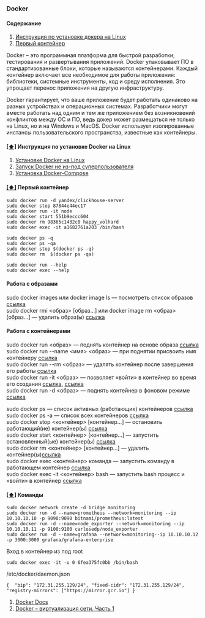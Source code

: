 ### Docker

#### <a name='toc'>Содержание</a>
1. [Инструкция по установке докера на Linux](#1)
2. [Первый контейнер](#2)

Docker – это программная платформа для быстрой разработки, тестирования и развертывания приложений. Docker упаковывает ПО в стандартизованные блоки, которые называются контейнерами. Каждый контейнер включает все необходимое для работы приложения: библиотеки, системные инструменты, код и среду исполнения. Это упрощает перенос приложения на другую инфраструктуру.

Docker гарантирует, что ваше приложение будет работать одинаково на разных устройствах и операционных системах. Разработчики могут вместе работать над одним и тем же приложением без возникновений конфликтов между ОС и ПО, ведь докер может размещаться не только на Linux, но и на Windows и MacOS. Docker использует изолированные инстансы пользовательского пространства, известные как контейнеры.

#### [[⬆]](#toc) <a name='1'>Инструкция по установке Docker на Linux</a>

1. [Установке Docker на Linux](https://docs.docker.com/engine/install/ubuntu/)
2. [Запуск Docker не из-под суперпользователя](https://docs.docker.com/engine/install/linux-postinstall/)
3. [Установка Docker-Compose](https://docs.docker.com/compose/install/standalone/)


#### [[⬆]](#toc) <a name='2'>Первый контейнер</a>
```
sudo docker run -d yandex/clickhouse-server
sudo docker stop 87844e44ec17
sudo docker run -it node
sudo docker start 551b9eccc604
sudo docker rm 98365c1432c0 happy_volhard
sudo docker exec -it a1682761a203 /bin/bash

sudo docker ps -q
sudo docker ps -qa
sudo docker stop $(docker ps -q)
sudo docker rm  $(docker ps -qa)

sudo docker run --help
sudo docker exec --help
```

#### Работа с образами

sudo docker images или docker image ls — посмотреть список образов [ссылка](https://docs.docker.com/reference/cli/docker/image/ls/)  
sudo docker rmi <образ> [образ...] или docker image rm <образ> [образ...] — удалить образ(ы) [ссылка](https://docs.docker.com/reference/cli/docker/image/rm/)  

#### Работа с контейнерами
sudo docker run <образ> — поднять контейнер на основе образа [ссылка](https://docs.docker.com/reference/cli/docker/container/run/)  
sudo docker run --name <имя> <образ> — при поднятии присвоить имя контейнеру [ссылка](https://docs.docker.com/engine/containers/run/#name---name)  
sudo docker run --rm <образ> — удалять контейнер после завершения его работы [ссылка](https://docs.docker.com/engine/containers/run/#clean-up---rm)  
sudo docker run -it <образ> — позволяет «войти» в контейнер во время его создания [ссылка](https://docs.docker.com/reference/cli/docker/container/run/#assign-name-and-allocate-pseudo-tty---name--it), [ссылка](https://docs.docker.com/engine/containers/run/#foreground)  
sudo docker run -d <образ> — поднять контейнер в фоновом режиме [ссылка](https://docs.docker.com/engine/containers/run/#detached--d)  

sudo docker ps — список активных (работающих) контейнеров [ссылка](https://docs.docker.com/reference/cli/docker/container/ls/)  
sudo docker ps -a — список всех контейнеров [ссылка](https://docs.docker.com/reference/cli/docker/container/ls/#show-both-running-and-stopped-containers)  
sudo docker stop <контейнер> [контейнер...] — остановить работающий(ие) контейнер(ы) [ссылка](https://docs.docker.com/reference/cli/docker/container/stop/)  
sudo docker start <контейнер> [контейнер...] — запустить остановленный(ые) контейнер(ы) [ссылка](https://docs.docker.com/reference/cli/docker/container/start/)  
sudo docker rm <контейнер> [контейнер...] — удалить контейнер(ы)[ссылка](https://docs.docker.com/reference/cli/docker/container/rm/)  
sudo docker exec <контейнер> команда — запустить команду в работающем контейнер [ссылка](https://docs.docker.com/reference/cli/docker/container/exec/)  
sudo docker exec -it <контейнер> bash — запустить bash процесс и «войти» в контейнер [ссылка](https://docs.docker.com/reference/cli/docker/container/exec/#run-docker-exec-on-a-running-container)  

#### [[⬆]](#toc) <a name='2'>Команды</a>

```
sudo docker network create -d bridge monitoring
sudo docker run -d --name=prometheus --network=monitoring --ip 10.10.10.10 -p 9090:9090 bitnami/prometheus:latest
sudo docker run -d --name=node_exporter --network=monitoring --ip 10.10.10.11 -p 9100:9100 carlosedp/node_exporter
sudo docker run -d --name=grafana --network=monitoring--ip 10.10.10.12 -p 3000:3000 grafana/grafana-enterprise
```
Вход в контейнер из под root
```
sudo docker exec -it -u 0 6fea375fc0bb /bin/bash
```


/etc/docker/daemon.json
```
{  "bip": "172.31.255.129/24", "fixed-cidr": "172.31.255.129/24", "registry-mirrors": ["https://mirror.gcr.io"] }
```

1. [Docker Docs](https://docs.docker.com/manuals/)
2. [Docker – виртуализация сети. Часть 1](https://cloud.k2.tech/blog/about-technologies/docker-virtualizatsiya-seti-part1/)
